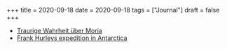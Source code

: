 +++
title = 2020-09-18
date = 2020-09-18
tags = ["Journal"]
draft = false
+++

-   [Traurige Wahrheit über Moria](https://youtu.be/XRqN9E9boCY)
-   [Frank Hurleys expedition in Antarctica](http://www.bbc.com/news/magazine-34856379)
